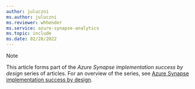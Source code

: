 ```yaml
---
author: juluczni
ms.author: juluczni
ms.reviewer: whhender
ms.service: azure-synapse-analytics
ms.topic: include
ms.date: 02/28/2022
---
```


> [!NOTE]
> This article forms part of the *Azure Synapse implementation success by design* series of articles. For an overview of the series, see [Azure Synapse implementation success by design](../implementation-success-overview.md).
